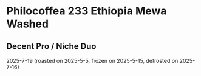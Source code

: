 # Philocoffea 233 Ethiopia Mewa Washed

## Decent Pro / Niche Duo

2025-7-19 (roasted on 2025-5-5, frozen on 2025-5-15, defrosted on 2025-7-16)
